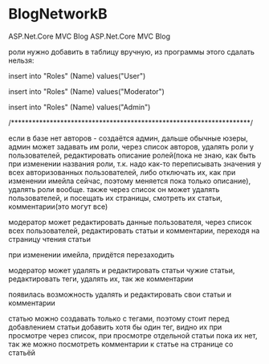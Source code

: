 # BlogNetworkB
ASP.Net.Core MVC Blog
ASP.Net.Core MVC Blog

роли нужно добавить в таблицу вручную, из программы этого сдалать нельзя: 

insert into "Roles" (Name) values("User") 

insert into "Roles" (Name) values("Moderator") 

insert into "Roles" (Name) values("Admin")

/********************************************************************/

если в базе нет авторов - создаётся админ, дальше обычные юзеры, админ может задавать им роли, через список авторов, удалять роли у пользователей, редактировать описание ролей(пока не знаю, как быть при изменении названия роли, т.к. 
надо как-то переписывать значения у всех авторизованных пользователей, либо отключать их, как при изменении имейла сейчас, поэтому меняется пока только описание), удалять роли вообще.
также через список он может удалять пользователей, и посещать их страницы, смотреть их статьи, комментарии(это могут все)

модератор может редактировать данные пользователя, через список всех пользователей, редактировать статьи и комментарии, переходя на страницу чтения статьи

при изменении имейла, придётся перезаходить

модератор может удалять и редактировать статьи чужие статьи, редактировать теги, удалять их, так же комментарии

появилась возможность удалять и редактировать свои статьи и комментарии

статью можно создавать только с тегами, поэтому стоит перед добавлением статьи добавить хотя бы один тег, видно их при просмотре через список, при просмотре отдельной статьи пока их нет, так же можно посмотреть комментарии к статье на странице со статьёй

